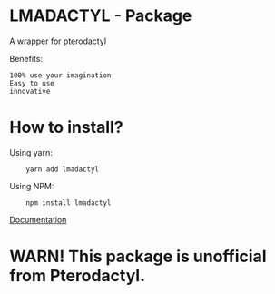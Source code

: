 # LMADACTYL - Package
A wrapper for pterodactyl

Benefits:

    100% use your imagination 
    Easy to use
    innovative
# How to install?

Using yarn:

```
    yarn add lmadactyl
```
Using NPM:
```
    npm install lmadactyl
```
[Documentation](https://lmadactyl.js.org/)
# WARN! This package is unofficial from Pterodactyl.
